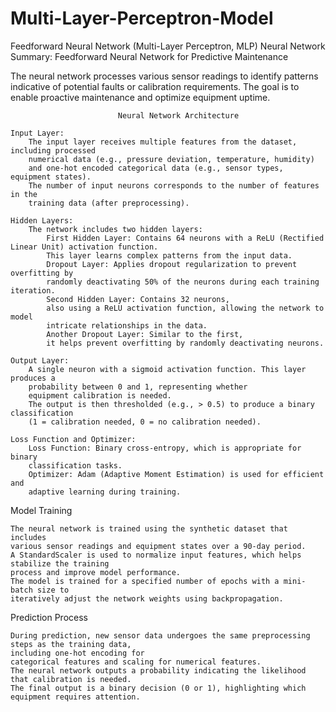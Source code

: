 # Multi-Layer-Perceptron-Model
Feedforward Neural Network (Multi-Layer Perceptron, MLP) 
Neural Network Summary: Feedforward Neural Network for Predictive Maintenance


The neural network processes various sensor readings to identify patterns 
indicative of potential faults or calibration requirements.
 The goal is to enable proactive maintenance and optimize equipment uptime. 
 
                            Neural Network Architecture

    Input Layer:
        The input layer receives multiple features from the dataset, including processed
        numerical data (e.g., pressure deviation, temperature, humidity) 
        and one-hot encoded categorical data (e.g., sensor types, equipment states).
        The number of input neurons corresponds to the number of features in the
        training data (after preprocessing).

    Hidden Layers:
        The network includes two hidden layers:
            First Hidden Layer: Contains 64 neurons with a ReLU (Rectified Linear Unit) activation function. 
            This layer learns complex patterns from the input data.
            Dropout Layer: Applies dropout regularization to prevent overfitting by
            randomly deactivating 50% of the neurons during each training iteration.
            Second Hidden Layer: Contains 32 neurons, 
            also using a ReLU activation function, allowing the network to model 
            intricate relationships in the data.
            Another Dropout Layer: Similar to the first,
            it helps prevent overfitting by randomly deactivating neurons.

    Output Layer:
        A single neuron with a sigmoid activation function. This layer produces a
        probability between 0 and 1, representing whether
        equipment calibration is needed.
        The output is then thresholded (e.g., > 0.5) to produce a binary classification
        (1 = calibration needed, 0 = no calibration needed).

    Loss Function and Optimizer:
        Loss Function: Binary cross-entropy, which is appropriate for binary 
        classification tasks.
        Optimizer: Adam (Adaptive Moment Estimation) is used for efficient and
        adaptive learning during training.

   Model Training

    The neural network is trained using the synthetic dataset that includes 
    various sensor readings and equipment states over a 90-day period.
    A StandardScaler is used to normalize input features, which helps 
    stabilize the training 
    process and improve model performance.
    The model is trained for a specified number of epochs with a mini-batch size to 
    iteratively adjust the network weights using backpropagation.

   Prediction Process

    During prediction, new sensor data undergoes the same preprocessing steps as the training data, 
    including one-hot encoding for
    categorical features and scaling for numerical features.
    The neural network outputs a probability indicating the likelihood that calibration is needed. 
    The final output is a binary decision (0 or 1), highlighting which equipment requires attention.
